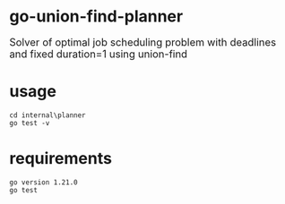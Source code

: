 # go-union-find-planner
<font size=4>Solver of optimal job scheduling problem with deadlines and fixed duration=1 using union-find</font>
# usage
```
cd internal\planner
go test -v
```
# requirements
```
go version 1.21.0
go test
```